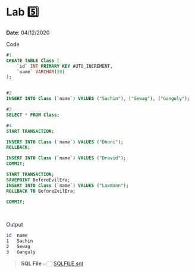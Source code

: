 # Lab 5️⃣

<b> Date</b>: 04/12/2020

Code
```sql
#1
CREATE TABLE Class (
	`id` INT PRIMARY KEY AUTO_INCREMENT,
    `name` VARCHAR(50)
);


#2
INSERT INTO Class (`name`) VALUES ("Sachin"), ("Sewag"), ("Ganguly");

#3
SELECT * FROM Class;

#4
START TRANSACTION;

INSERT INTO Class (`name`) VALUES ("Dhoni");
ROLLBACK; 

INSERT INTO Class (`name`) VALUES ("Dravid");
COMMIT;

START TRANSACTION;
SAVEPOINT BeforeEvilEra;
INSERT INTO Class (`name`) VALUES ("Laxmann");
ROLLBACK TO BeforeEvilEra;

COMMIT;
```

<br>

Output
```bash
id	name
1	Sachin
2	Sewag
3	Ganguly
```

> <b>SQL File</b> 👉🏻 [SQLFILE.sql](main.sql)
